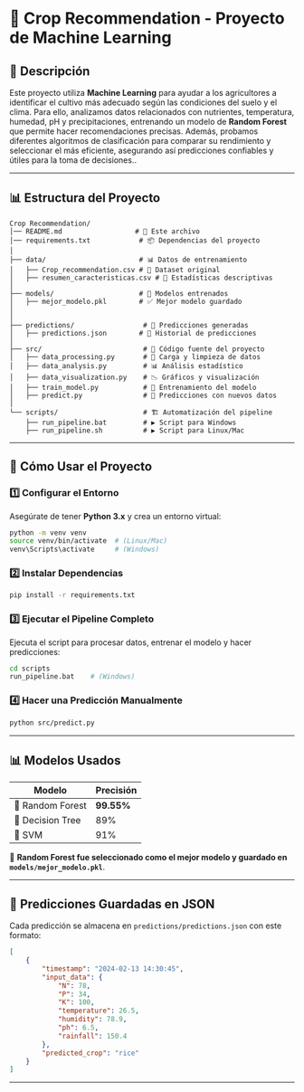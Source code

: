 # 🌱 Crop Recommendation - Proyecto de Machine Learning

## 📌 Descripción
Este proyecto utiliza **Machine Learning** para ayudar a los agricultores a identificar el cultivo más adecuado según las condiciones del suelo y el clima.
Para ello, analizamos datos relacionados con nutrientes, temperatura, humedad, pH y precipitaciones, entrenando un modelo de **Random Forest** que permite hacer recomendaciones precisas.
Además, probamos diferentes algoritmos de clasificación para comparar su rendimiento y seleccionar el más eficiente, asegurando así predicciones confiables y útiles para la toma de decisiones..  

---

## 📊 **Estructura del Proyecto**
```
Crop Recommendation/
│── README.md                  # 📄 Este archivo
│── requirements.txt            # 📦 Dependencias del proyecto
│
├── data/                       # 📊 Datos de entrenamiento
│   ├── Crop_recommendation.csv # 📂 Dataset original
│   ├── resumen_caracteristicas.csv # 📂 Estadísticas descriptivas
│
├── models/                     # 🧠 Modelos entrenados
│   ├── mejor_modelo.pkl        # ✅ Mejor modelo guardado
│
│
├── predictions/                 # 📄 Predicciones generadas
│   ├── predictions.json        # 📂 Historial de predicciones
│
├── src/                         # 📝 Código fuente del proyecto
│   ├── data_processing.py       # 🔄 Carga y limpieza de datos
│   ├── data_analysis.py         # 📊 Análisis estadístico
│   ├── data_visualization.py    # 📉 Gráficos y visualización
│   ├── train_model.py           # 🤖 Entrenamiento del modelo
│   ├── predict.py               # 🔮 Predicciones con nuevos datos
│
└── scripts/                     # 🏗️ Automatización del pipeline
    ├── run_pipeline.bat         # ▶️ Script para Windows
    ├── run_pipeline.sh          # ▶️ Script para Linux/Mac
```

---

## 🚀 **Cómo Usar el Proyecto**
### **1️⃣ Configurar el Entorno**
Asegúrate de tener **Python 3.x** y crea un entorno virtual:
```bash
python -m venv venv
source venv/bin/activate  # (Linux/Mac)
venv\Scripts\activate     # (Windows)
```

### **2️⃣ Instalar Dependencias**
```bash
pip install -r requirements.txt
```

### **3️⃣ Ejecutar el Pipeline Completo**
Ejecuta el script para procesar datos, entrenar el modelo y hacer predicciones:
```bash
cd scripts
run_pipeline.bat    # (Windows)
```

### **4️⃣ Hacer una Predicción Manualmente**
```bash
python src/predict.py
```

---

## 📊 **Modelos Usados**
| Modelo           | Precisión |
|-----------------|-----------|
| 🌳 Random Forest | **99.55%** |
| 🌲 Decision Tree | 89% |
| 🔗 SVM          | 91% |

🔹 **Random Forest fue seleccionado como el mejor modelo y guardado en `models/mejor_modelo.pkl`**.

---

## 💾 **Predicciones Guardadas en JSON**
Cada predicción se almacena en `predictions/predictions.json` con este formato:
```json
[
    {
        "timestamp": "2024-02-13 14:30:45",
        "input_data": {
            "N": 78,
            "P": 34,
            "K": 100,
            "temperature": 26.5,
            "humidity": 78.9,
            "ph": 6.5,
            "rainfall": 150.4
        },
        "predicted_crop": "rice"
    }
]
```

---


